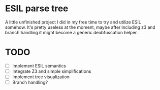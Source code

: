 # ESIL parse tree

A little unfinished project I did in my free time to try and utilize ESIL somehow. It's pretty useless at the moment, maybe after including z3 and branch handling it might become a generic deobfuscation helper.

# TODO

- [ ] Implement ESIL semantics
- [ ] Integrate Z3 and simple simplifications
- [ ] Implement tree visualization
- [ ] Branch handling?
